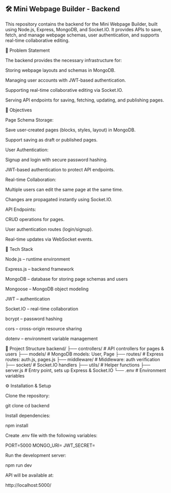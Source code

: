## 🛠️ Mini Webpage Builder - Backend

This repository contains the backend for the Mini Webpage Builder, built using Node.js, Express, MongoDB, and Socket.IO.
It provides APIs to save, fetch, and manage webpage schemas, user authentication, and supports real-time collaborative editing.

🎯 Problem Statement

The backend provides the necessary infrastructure for:

Storing webpage layouts and schemas in MongoDB.

Managing user accounts with JWT-based authentication.

Supporting real-time collaborative editing via Socket.IO.

Serving API endpoints for saving, fetching, updating, and publishing pages.

🔹 Objectives

Page Schema Storage:

Save user-created pages (blocks, styles, layout) in MongoDB.

Support saving as draft or published pages.

User Authentication:

Signup and login with secure password hashing.

JWT-based authentication to protect API endpoints.

Real-time Collaboration:

Multiple users can edit the same page at the same time.

Changes are propagated instantly using Socket.IO.

API Endpoints:

CRUD operations for pages.

User authentication routes (login/signup).

Real-time updates via WebSocket events.

🔹 Tech Stack

Node.js – runtime environment

Express.js – backend framework

MongoDB – database for storing page schemas and users

Mongoose – MongoDB object modeling

JWT – authentication

Socket.IO – real-time collaboration

bcrypt – password hashing

cors – cross-origin resource sharing

dotenv – environment variable management

📂 Project Structure
backend/
 ├── controllers/      # API controllers for pages & users
 ├── models/           # MongoDB models: User, Page
 ├── routes/           # Express routes: auth.js, pages.js
 ├── middleware/       # Middleware: auth verification
 ├── socket/           # Socket.IO handlers
 ├── utils/            # Helper functions
 ├── server.js         # Entry point, sets up Express & Socket.IO
 └── .env              # Environment variables

⚙️ Installation & Setup

Clone the repository:

git clone <your-backend-repo-link>
cd backend


Install dependencies:

npm install


Create .env file with the following variables:

PORT=5000
MONGO_URI=<your-mongodb-connection-string>
JWT_SECRET=<your-jwt-secret>


Run the development server:

npm run dev


API will be available at:

http://localhost:5000/
